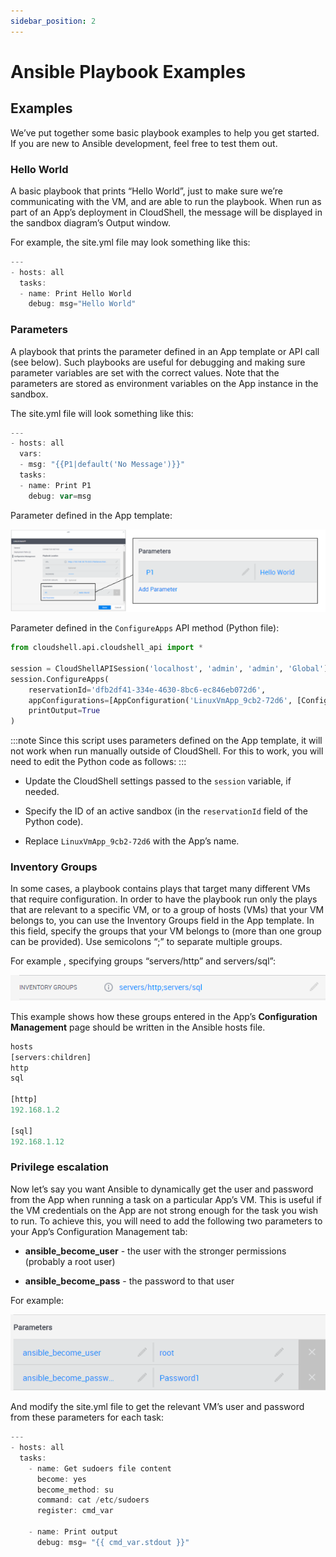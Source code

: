 ```yaml
---
sidebar_position: 2
---
```


# Ansible Playbook Examples

## Examples

We’ve put together some basic playbook examples to help you get started. If you are new to Ansible development, feel free to test them out.

### Hello World

A basic playbook that prints “Hello World”, just to make sure we’re communicating with the VM, and are able to run the playbook. When run as part of an App’s deployment in CloudShell, the message will be displayed in the sandbox diagram’s Output window.

For example, the site.yml file may look something like this:

```javascript
---
- hosts: all
  tasks:
  - name: Print Hello World
    debug: msg="Hello World"
```

### Parameters

A playbook that prints the parameter defined in an App template or API call (see below). Such playbooks are useful for debugging and making sure parameter variables are set with the correct values. Note that the parameters are stored as environment variables on the App instance in the sandbox.

The site.yml file will look something like this:

```javascript
---
- hosts: all
  vars: 
  - msg: "{{P1|default('No Message')}}"
  tasks:
  - name: Print P1
    debug: var=msg
```

Parameter defined in the App template:

![Discovery Dialog](/Images/Devguide-configuration-management/Custom-Scripts_2_624x164.png)

Parameter defined in the `ConfigureApps` API method (Python file):

```python
from cloudshell.api.cloudshell_api import *
 
session = CloudShellAPISession('localhost', 'admin', 'admin', 'Global')
session.ConfigureApps(
    reservationId='dfb2df41-334e-4630-8bc6-ec846eb072d6',
    appConfigurations=[AppConfiguration('LinuxVmApp_9cb2-72d6', [ConfigParam('P1', 'Hello World From Here!')])],
    printOutput=True
)
```

:::note
Since this script uses parameters defined on the App template, it will not work when run manually outside of CloudShell. For this to work, you will need to edit the Python code as follows:
:::

- Update the CloudShell settings passed to the `session` variable, if needed.
    
- Specify the ID of an active sandbox (in the `reservationId` field of the Python code).
    
- Replace `LinuxVmApp_9cb2-72d6` with the App’s name.
    

### Inventory Groups

In some cases, a playbook contains plays that target many different VMs that require configuration. In order to have the playbook run only the plays that are relevant to a specific VM, or to a group of hosts (VMs) that your VM belongs to, you can use the Inventory Groups field in the App template. In this field, specify the groups that your VM belongs to (more than one group can be provided). Use semicolons “;” to separate multiple groups.

For example , specifying groups “servers/http” and servers/sql”:

![Discovery Dialog](/Images/Devguide-configuration-management/Ansible-Playbook-Examples_4.png)

This example shows how these groups entered in the App’s **Configuration Management** page should be written in the Ansible hosts file.

```javascript
hosts
[servers:children]
http
sql
 
[http]
192.168.1.2
 
[sql]
192.168.1.12
```

### Privilege escalation

Now let’s say you want Ansible to dynamically get the user and password from the App when running a task on a particular App’s VM. This is useful if the VM credentials on the App are not strong enough for the task you wish to run. To achieve this, you will need to add the following two parameters to your App’s Configuration Management tab:

- **ansible\_become\_user** - the user with the stronger permissions (probably a root user)
    
- **ansible\_become\_pass** - the password to that user
    

For example:

![Discovery Dialog](/Images/Devguide-configuration-management/Ansible-Playbook-Examples_5.png)

And modify the site.yml file to get the relevant VM’s user and password from these parameters for each task:

```javascript
---
- hosts: all
  tasks:    
    - name: Get sudoers file content
      become: yes
      become_method: su
      command: cat /etc/sudoers
      register: cmd_var
 
    - name: Print output
      debug: msg= "{{ cmd_var.stdout }}"
```
